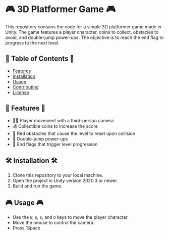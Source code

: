 # 🎮 3D Platformer Game 🎮

This repository contains the code for a simple 3D platformer game made in Unity. The game features a player character, coins to collect, obstacles to avoid, and double-jump power-ups. The objective is to reach the end flag to progress to the next level.

## 📝 Table of Contents 📝

- [Features](#features)
- [Installation](#installation)
- [Usage](#usage)
- [Contributing](#contributing)
- [License](#license)

## 🌟 Features 🌟

- 🏃‍♂️ Player movement with a third-person camera
- 💰 Collectible coins to increase the score
- 🔴 Red obstacles that cause the level to reset upon collision
- 🚀 Double-jump power-ups
- 🏁 End flags that trigger level progression

## 🛠️ Installation 🛠️

1. Clone this repository to your local machine.
2. Open the project in Unity version 2020.3 or newer.
3. Build and run the game.

## 🎮 Usage 🎮

- Use the `W`, `A`, `S`, and `D` keys to move the player character.
- Move the mouse to control the camera.
- Press `Space
